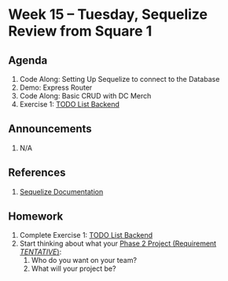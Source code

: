 # Week 15 – Tuesday, Sequelize Review from Square 1

## Agenda
1. Code Along: Setting Up Sequelize to connect to the Database
1. Demo: Express Router
1. Code Along: Basic CRUD with DC Merch
1. Exercise 1: [TODO List Backend](../class/exercise1/README.md)

## Announcements
1. N/A

## References
1. [Sequelize Documentation](https://sequelize.org/master/index.html)


## Homework
1. Complete Exercise 1: [TODO List Backend](../class/exercise1/README.md)
1. Start thinking about what your [Phase 2 Project (Requirement *TENTATIVE*)](../../../week16/README.md):
    1. Who do you want on your team?
    1. What will your project be?



